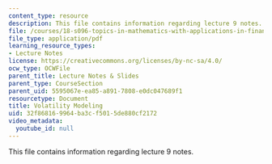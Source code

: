```yaml
---
content_type: resource
description: This file contains information regarding lecture 9 notes.
file: /courses/18-s096-topics-in-mathematics-with-applications-in-finance-fall-2013/32f868169964ba3cf5015de880cf2172_MIT18_S096F13_lecnote9.pdf
file_type: application/pdf
learning_resource_types:
- Lecture Notes
license: https://creativecommons.org/licenses/by-nc-sa/4.0/
ocw_type: OCWFile
parent_title: Lecture Notes & Slides
parent_type: CourseSection
parent_uid: 5595067e-ea85-a891-7808-e0dc047689f1
resourcetype: Document
title: Volatility Modeling
uid: 32f86816-9964-ba3c-f501-5de880cf2172
video_metadata:
  youtube_id: null
---
```

This file contains information regarding lecture 9 notes.